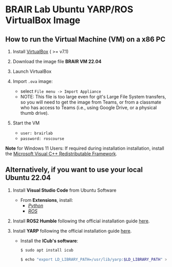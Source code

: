 # BRAIR Lab Ubuntu YARP/ROS VirtualBox Image


## How to run the Virtual Machine (VM) on a x86 PC
1. Install [VirtualBox](https://www.virtualbox.org/wiki/Downloads) ( >= v7.1) 

2. Download the image file **BRAIR VM 22.04** 

3. Launch VirtualBox

4. Import `.ova` image:
    - select `File menu -> Import Appliance`
    - NOTE: This file is too large even for git's Large File System transfers, so you will need to get the image from Teams, or from a classmate who has access to Teams (i.e., using Google Drive, or a physical thumb drive).

5. Start the VM
    - `user: brairlab`
    - `password: roscourse`

**Note** for Windows 11 Users:
If required during installation installation, install the [Microsoft Visual C++ Redistributable Framework](https://aka.ms/vs/17/release/vc_redist.x64.exe).

##  Alternatively, if you want to use your local Ubuntu 22.04

1. Install **Visual Studio Code** from Ubuntu Software 
    - From **Extensions**, install:
        - [*Python*](https://marketplace.visualstudio.com/items?itemName=ms-python.python)
        - [*ROS*](https://marketplace.visualstudio.com/items?itemName=ms-iot.vscode-ros)

2. Install **ROS2 Humble**
 following the official installation guide [here](https://docs.ros.org/en/humble/Installation/Ubuntu-Install-Debs.html#setup-sources).


3. Install **YARP** following the official installation guide [here](https://www.yarp.it/latest/install_yarp_linux.html).
    - Install the **ICub's software**: 
        ```bash
        $ sudo apt install icub

        $ echo "export LD_LIBRARY_PATH=/usr/lib/yarp:$LD_LIBRARY_PATH" >> ~/.bashrc 
        ```

